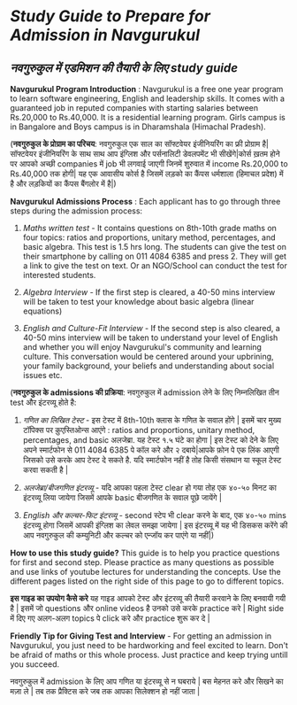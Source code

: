 #                             ***Study Guide to Prepare for Admission in Navgurukul***
##                            ***नवगुरुकुल में एडमिशन की तैयारी के लिए study guide***

**Navgurukul Program Introduction** : Navgurukul is a free one year program to learn software engineering, English and leadership skills. It comes with a guaranteed job in reputed companies with starting salaries between Rs.20,000 to Rs.40,000. It is a residential learning program. Girls campus is in Bangalore and Boys campus is in Dharamshala (Himachal Pradesh). 

(**नवगुरुकुल के प्रोग्राम का परिचय**: नवगुरुकुल एक साल का सॉफ्टवेयर इंजीनियरिंग का फ्री प्रोग्राम है| सॉफ्टवेयर इंजीनियरिंग के साथ साथ आप इंग्लिश और पर्सनालिटी डेवलपमेंट भी सीखेंगे|कोर्स ख़तम होने पर आपको अच्छी companies में job भी लगवाई जाएगी जिनमें शुरुवात में income Rs.20,000 to Rs.40,000 तक होगी| यह एक आवासीय कोर्स है जिसमें लड़को का कैंपस धर्मशाला (हिमाचल प्रदेश) में है और लड़कियों का कैंपस बैंगलोर में है|)

**Navgurukul Admissions Process** : Each applicant has to go through three steps during the admission process:

1) *Maths written test* - It contains questions on 8th-10th grade maths on four topics: ratios and proportions, unitary method, percentages, and basic algebra. This test is 1.5 hrs long. The students can give the test on their smartphone by calling on 011 4084 6385 and press 2. They will get a link to give the test on text. Or an NGO/School can conduct the test for interested students. 

2) *Algebra Interview* - If the first step is cleared, a 40-50 mins interview will be taken to test your knowledge about basic algebra (linear equations)

3) *English and Culture-Fit Interview* - If the second step is also cleared, a 40-50 mins interview will be taken to understand your level of English and whether you will enjoy Navgurukul's community and learning culture. This conversation would be centered around your upbrining, your family background, your beliefs and understanding about social issues etc.

(**नवगुरुकुल के admissions की प्रक्रिया**: नवगुरुकुल में admission लेने के लिए निम्नलिखित तीन test और इंटरव्यू होते है:

1. *गणित का लिखित टेस्ट* - इस टेस्ट में 8th-10th क्लास के गणित के सवाल होंगे | इसमें चार मुख्य टॉपिक्स पर क़ुएस्तिओन्स आएंगे : ratios and proportions, unitary method, percentages, and basic अलजेब्रा. यह टेस्ट १.५ घंटे का होगा | इस टेस्ट को देने के लिए अपने स्मार्टफोन से 011 4084 6385 पे कॉल करे और २ दबाये|आपके फ़ोन पे एक लिंक आएगी जिसको उसे करके आप टेस्ट दे सकते है. यदि स्मार्टफोन नहीं है तोह किसी संसथान या स्कूल टेस्ट करवा सकती है |

2. *अलजेब्रा/बीजगणित इंटरव्यू* - यदि आपका पहला टेस्ट clear हो गया  तोह एक ४०-५० मिनट का इंटरव्यू लिया जायेगा जिसमें आपके basic बीजगणित के सवाल पूछे जायेंगे |

3. *English और कल्चर-फिट इंटरव्यू* - second स्टेप भी clear करने के बाद, एक ४०-५० mins इंटरव्यू होगा जिसमें आपकी इंग्लिश का लेवल समझा जायेगा | इस इंटरव्यू में यह भी डिसकस करेंगे की आप नवगुरुकुल की कम्युनिटी और कल्चर को एन्जॉय कर पाएंगे या नहीं|)

**How to use this study guide?** 
 This guide is to help you practice questions for first and second step. Please practice as many questions as possible and use links of youtube lectures for understanding the concepts. Use the different pages listed on the right side of this page to go to different topics. 

**इस गाइड का उपयोग कैसे करे**
यह गाइड आपको टेस्ट और इंटरव्यू की तैयारी करवाने के लिए बनवायी गयी है | इसमें जो questions और online videos है उनको उसे करके practice करे | Right side में दिए गए अलग-अलग topics पे click करे और practice शुरू कर दे |

**Friendly Tip for Giving Test and Interview** - For getting an admission in Navgurukul, you just need to be hardworking and feel excited to learn. Don't be afraid of maths or this whole process. Just practice and keep trying untill you succeed.

नवगुरुकुल में admission के लिए आप गणित या इंटरव्यू से न घबराये | बस मेहनत करे और सिखने का मज़ा ले | तब तक प्रैक्टिस करे जब तक आपका सिलेक्शन हो नहीं जाता |
